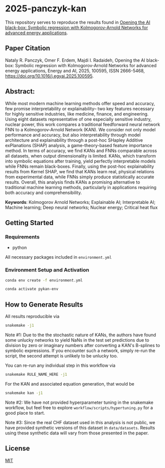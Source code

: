 # 2025-panczyk-kan
This repository serves to reproduce the results found in [Opening the AI black-box: Symbolic regression with Kolmogorov-Arnold Networks for advanced energy applications](https://doi.org/10.1016/j.egyai.2025.100595). 

## Paper Citation
Nataly R. Panczyk, Omer F. Erdem, Majdi I. Radaideh,
Opening the AI black-box: Symbolic regression with Kolmogorov-Arnold Networks for advanced energy applications,
Energy and AI,
2025,
100595,
ISSN 2666-5468,
https://doi.org/10.1016/j.egyai.2025.100595.


## Abstract: 
While most modern machine learning methods offer speed and accuracy, few promise interpretability or explainability– two key features necessary for highly sensitive industries, like medicine, finance, and engineering. Using eight datasets representative of one especially sensitive industry, nuclear power, this work compares a traditional feedforward neural network FNN to a Kolmogorov-Arnold Network (KAN). We consider not only model performance and accuracy, but also interpretability through model architecture and explainability through a post-hoc SHapley Additive exPlanations (SHAP) analysis, a game-theory-based feature importance method. In terms of accuracy, we find KANs and FNNs comparable across all datasets, when output dimensionality is limited. KANs, which transform into symbolic equations after training, yield perfectly interpretable models while FNNs remain black-boxes. Finally, using the post-hoc explainability results from Kernel SHAP, we find that KANs learn real, physical relations from experimental data, while FNNs simply produce statistically accurate results. Overall, this analysis finds KANs a promising alternative to traditional machine learning methods, particularly in applications requiring both accuracy and comprehensibility.

**Keywords**: Kolmogorov Arnold Networks; Explainable AI; Interpretable AI; Machine learning; Deep neural networks; Nuclear energy; Critical heat flux


## Getting Started
### Requirements
- python

All necessary packages included in `environment.yml`

### Environment Setup and Activation

```bash
conda env create -f environment.yml

conda activate pykan-env
```

## How to Generate Results

All results reproducible via 

```bash
snakemake -j1
```

Note #1: Due to the the stochastic nature of KANs, the authors have found some unlucky networks to yield NaNs in the test set predictions due to division by zero or imaginary numbers after converting a KAN's B-splines to symbolic expressions. If you encounter such a network, simply re-run the script, the second attempt is unlikely to be unlucky too.

You can re-run any individual step in this workflow via 
```bash
snakemake RULE_NAME_HERE -j1
```
For the KAN and associated equation generation, that would be
```bash
snakemake kan -j1
```

Note #2: We have not provided hyperparameter tuning in the snakemake workflow, but feel free to explore ```workflow/scripts/hypertuning.py``` for a good place to start. 

Note #3: Since the real CHF dataset used in this analysis is not public, we have provided synthetic versions of this dataset in ```data/datasets```. Results using these synthetic data will vary from those presented in the paper.

## License

[MIT](https://choosealicense.com/licenses/mit/)